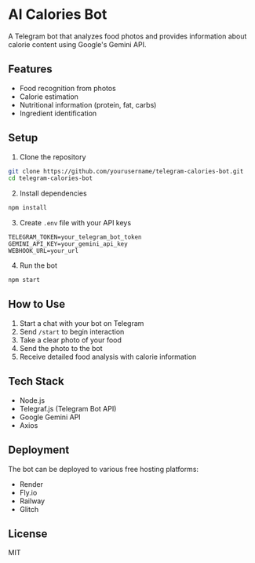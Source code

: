 # AI Calories Bot

A Telegram bot that analyzes food photos and provides information about calorie content using Google's Gemini API.

## Features

- Food recognition from photos
- Calorie estimation
- Nutritional information (protein, fat, carbs)
- Ingredient identification

## Setup

1. Clone the repository
```bash
git clone https://github.com/yourusername/telegram-calories-bot.git
cd telegram-calories-bot
```

2. Install dependencies
```bash
npm install
```

3. Create `.env` file with your API keys
```
TELEGRAM_TOKEN=your_telegram_bot_token
GEMINI_API_KEY=your_gemini_api_key
WEBHOOK_URL=your_url
```

4. Run the bot
```bash
npm start
```

## How to Use

1. Start a chat with your bot on Telegram
2. Send `/start` to begin interaction
3. Take a clear photo of your food
4. Send the photo to the bot
5. Receive detailed food analysis with calorie information

## Tech Stack

- Node.js
- Telegraf.js (Telegram Bot API)
- Google Gemini API
- Axios

## Deployment

The bot can be deployed to various free hosting platforms:
- Render
- Fly.io
- Railway
- Glitch

## License

MIT
